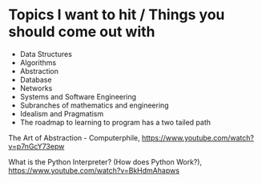 # Topics I want to hit / Things you should come out with

- Data Structures
- Algorithms
- Abstraction
- Database
- Networks
- Systems and Software Engineering
- Subranches of mathematics and engineering
- Idealism and Pragmatism
- The roadmap to learning to program has a two tailed path

The Art of Abstraction - Computerphile, https://www.youtube.com/watch?v=p7nGcY73epw

What is the Python Interpreter? (How does Python Work?), https://www.youtube.com/watch?v=BkHdmAhapws